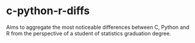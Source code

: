 # c-python-r-diffs
Aims to aggregate the most noticeable differences between C, Python and R from the perspective of a student of statistics graduation degree.
